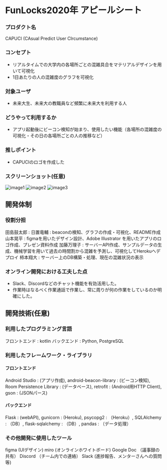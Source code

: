 # FunLocks2020年 アピールシート

### プロダクト名
CAPUCI (CAsual Predict User CIrcumstance)

### コンセプト
- リアルタイムでの大学内の各場所ごとの混雑具合をマテリアルデザインを用いて可視化
- 1日あたりの人の混雑度のグラフを可視化

### 対象ユーザ
- 未来大生、未来大の教職員など頻繁に未来大を利用する人

### どうやって利用するか
- アプリ起動後にビーコン検知が始まり、使用したい機能（各場所の混雑度の可視化・その日の各場所ごとの人の推移など）

### 推しポイント
- CAPUCIのロゴを作成した

### スクリーンショット(任意)
![image1](https://user-images.githubusercontent.com/66785066/102675179-c1cccd80-41db-11eb-9770-135753064bad.png)
![image2](https://user-images.githubusercontent.com/66785066/102675258-0ce6e080-41dc-11eb-959f-d82085f8f44e.jpg)
![image3](https://user-images.githubusercontent.com/66785066/102675166-b7123880-41db-11eb-94ff-b761bf859ed2.jpg)

## 開発体制
### 役割分担
田島鼓太郎 : 
日置竜輔 : beaconの検知、グラフの作成・可視化、README作成
山本晃平 : figmaを用いたデザイン設計、Adobe Illustrator を用いたアプリのロゴ作成、プレゼン資料作成
加藤万理子 : サーバーAPI作成、サンプルデータの生成、機械学習を用いて過去の時間割から混雑を予測し、可視化してHerokuへデプロイ
柿本翔大 : サーバー上のDB構築・処理、現在の混雑状況の表示

### オンライン開発における工夫した点
- Slack、Discordなどのチャット機能を有効活用した。
- 作業時はなるべく作業通話で作業し、常に周りが何の作業をしているのか明確にした。

## 開発技術(任意)
### 利用したプログラミング言語
フロントエンド : kotlin
バックエンド : Python, PostgreSQL

### 利用したフレームワーク・ライブラリ
#### フロントエンド 
Android Studio : (アプリ作成), android-beacon-library : (ビーコン検知), Room Persistence Library : (データベース), retrofit : (Android用HTTP Client), gson : (JSONパース)

#### バックエンド
Flask : (webAPI), gunicorn : (Heroku), psycopg2 : （Heroku）, SQLAlchemy : （DB）, flask-sqlalchemy : （DB）, pandas : （データ処理）

### その他開発に使用したツール
figma (UIデザイン)
miro (オンラインホワイトボード)
Google Doc （議事録の共有）
Discord （チーム内での連絡）
Slack (進捗報告、メンターさんへの質問等)
